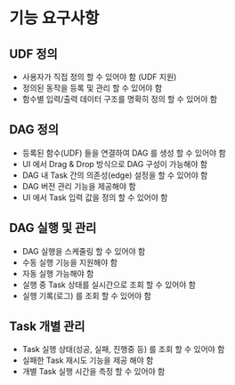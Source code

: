 # 기능 요구사항

## UDF 정의

- 사용자가 직접 정의 할 수 있어야 함 (UDF 지원)
- 정의된 동작을 등록 및 관리 할 수 있어야 함
- 함수별 입력/출력 데이터 구조를 명확히 정의 할 수 있어야 함

## DAG 정의

- 등록된 함수(UDF) 들을 연결하여 DAG 를 생성 할 수 있어야 함
- UI 에서 Drag & Drop 방식으로 DAG 구성이 가능해야 함
- DAG 내 Task 간의 의존성(edge) 설정을 할 수 있어야 함
- DAG 버전 관리 기능을 제공해야 함
- UI 에서 Task 입력 값을 정의 할 수 있어야 함

## DAG 실행 및 관리

- DAG 실행을 스케줄링 할 수 있어야 함
- 수동 실행 기능을 지원해야 함
- 자동 실행 가능해야 함
- 실행 중 Task 상태를 실시간으로 조회 할 수 있어야 함
- 실행 기록(로그) 를 조회 할 수 있어야 함

## Task 개별 관리

- Task 실행 상태(성공, 실패, 진행중 등) 를 조회 할 수 있어야 함
- 실패한 Task 재시도 기능을 제공 해야 함
- 개별 Task 실행 시간을 측정 할 수 있어야 함
